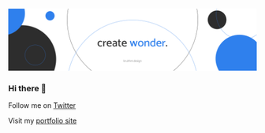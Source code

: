 ![This is an image](banner_linkedin.png)

### Hi there 👋

Follow me on [Twitter](https://twitter.com/not_bruhhm)

Visit my [portfolio site](https://bruhhm.myportfolio.com)
